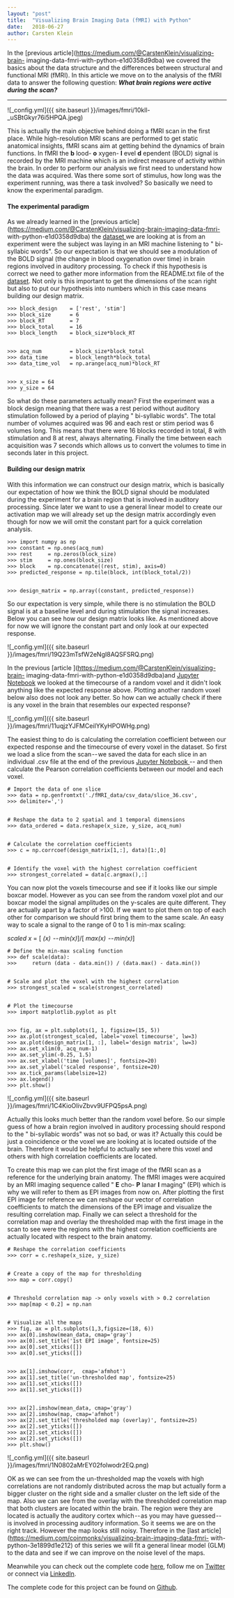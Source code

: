 ```yaml
---
layout:	"post"
title:	"Visualizing Brain Imaging Data (fMRI) with Python"
date:	2018-06-27
author:	Carsten Klein
---
```


In the [previous article](https://medium.com/@CarstenKlein/visualizing-brain-
imaging-data-fmri-with-python-e1d0358d9dba) we covered the basics about the
data structure and the differences between structural and functional MRI
(fMRI). In this article we move on to the analysis of the fMRI data to answer
the following question: **_What brain regions were active during the scan?_**

* * *

![_config.yml]({{ site.baseurl }}/images/fmri/10kll-
_uSBtGkyr76i5HPQA.jpeg)

This is actually the main objective behind doing a fMRI scan in the first
place. While high-resolution MRI scans are performed to get static anatomical
insights, fMRI scans aim at getting behind the dynamics of brain functions. In
fMRI the **b** lood- **o** xygen- **l** evel **d** ependent (BOLD) signal is
recorded by the MRI machine which is an indirect measure of activity within
the brain. In order to perform our analysis we first need to understand how
the data was acquired. Was there some sort of stimulus, how long was the
experiment running, was there a task involved? So basically we need to know
the experimental paradigm.

#### The experimental paradigm

As we already learned in the [previous
article](https://medium.com/@CarstenKlein/visualizing-brain-imaging-data-fmri-
with-python-e1d0358d9dba) the [dataset
](http://www.fil.ion.ucl.ac.uk/spm/data/auditory/)we are looking at is from an
experiment were the subject was laying in an MRI machine listening to " bi-
syllabic words". So our expectation is that we should see a modulation of the
BOLD signal (the change in blood oxygenation over time) in brain regions
involved in auditory processing. To check if this hypothesis is correct we
need to gather more information from the README.txt file of the
[dataset](http://www.fil.ion.ucl.ac.uk/spm/data/auditory/). Not only is this
important to get the dimensions of the scan right but also to put our
hypothesis into numbers which in this case means building our design matrix.



    >>> block_design    = ['rest', 'stim']  
    >>> block_size      = 6  
    >>> block_RT        = 7  
    >>> block_total     = 16  
    >>> block_length    = block_size*block_RT


    >>> acq_num         = block_size*block_total  
    >>> data_time       = block_length*block_total  
    >>> data_time_vol   = np.arange(acq_num)*block_RT


    >>> x_size = 64  
    >>> y_size = 64

So what do these parameters actually mean? First the experiment was a block
design meaning that there was a rest period without auditory stimulation
followed by a period of playing " bi-syllabic words". The total number of
volumes acquired was 96 and each rest or stim period was 6 volumes long. This
means that there were 16 blocks recorded in total, 8 with stimulation and 8 at
rest, always alternating. Finally the time between each acquisition was 7
seconds which allows us to convert the volumes to time in seconds later in
this project.

#### Building our design matrix

With this information we can construct our design matrix, which is basically
our expectation of how we think the BOLD signal should be modulated during the
experiment for a brain region that is involved in auditory processing. Since
later we want to use a general linear model to create our activation map we
will already set up the design matrix accordingly even though for now we will
omit the constant part for a quick correlation analysis.



    >>> import numpy as np  
    >>> constant = np.ones(acq_num)  
    >>> rest     = np.zeros(block_size)  
    >>> stim     = np.ones(block_size)  
    >>> block    = np.concatenate((rest, stim), axis=0)  
    >>> predicted_response = np.tile(block, int(block_total/2))


    >>> design_matrix = np.array((constant, predicted_response))

So our expectation is very simple, while there is no stimulation the BOLD
signal is at a baseline level and during stimulation the signal increases.
Below you can see how our design matrix looks like. As mentioned above for now
we will ignore the constant part and only look at our expected response.

![_config.yml]({{ site.baseurl }}/images/fmri/19Q23mTsfW2eNgI8AQSFSRQ.png)

In the previous [article ](https://medium.com/@CarstenKlein/visualizing-brain-
imaging-data-fmri-with-python-e1d0358d9dba)and [Jupyter
Notebook](https://github.com/akcarsten/fMRI_data_analysis/blob/master/Intro_to_fMRI_Data_Part_I_Data_Structure.ipynb)
we looked at the timecourse of a random voxel and it didn't look anything like
the expected response above. Plotting another random voxel below also does not
look any better. So how can we actually check if there is any voxel in the
brain that resembles our expected response?

![_config.yml]({{ site.baseurl }}/images/fmri/11uqjzYJFMCeiIYKyHPOWHg.png)

The easiest thing to do is calculating the correlation coefficient between our
expected response and the timecourse of every voxel in the dataset. So first
we load a slice from the scan -- we saved the data for each slice in an
individual .csv file at the end of the previous [Jupyter Notebook
](https://github.com/akcarsten/fMRI_data_analysis/blob/master/Intro_to_fMRI_Data_Part_I_Data_Structure.ipynb)--
and then calculate the Pearson correlation coefficients between our model and
each voxel.



    # Import the data of one slice  
    >>> data = np.genfromtxt('./fMRI_data/csv_data/slice_36.csv',  
    >>> delimiter=',')


    # Reshape the data to 2 spatial and 1 temporal dimensions  
    >>> data_ordered = data.reshape(x_size, y_size, acq_num)


    # Calculate the correlation coefficients  
    >>> c = np.corrcoef(design_matrix[1,:], data)[1:,0]


    # Identify the voxel with the highest correlation coefficient  
    >>> strongest_correlated = data[c.argmax(),:]

You can now plot the voxels timecourse and see if it looks like our simple
boxcar model. However as you can see from the random voxel plot and our boxcar
model the signal amplitudes on the y-scales are quite different. They are
actually apart by a factor of >100\. If we want to plot them on top of each
other for comparison we should first bring them to the same scale. An easy way
to scale a signal to the range of 0 to 1 is min-max scaling:

 _scaled x_ = [ _(x)  -- min(x)_]/[ _max(x)  -- min(x)_]



    # Define the min-max scaling function  
    >>> def scale(data):  
    >>>     return (data - data.min()) / (data.max() - data.min())


    # Scale and plot the voxel with the highest correlation  
    >>> strongest_scaled = scale(strongest_correlated)


    # Plot the timecourse  
    >>> import matplotlib.pyplot as plt


    >>> fig, ax = plt.subplots(1, 1, figsize=(15, 5))   
    >>> ax.plot(strongest_scaled, label='voxel timecourse', lw=3)  
    >>> ax.plot(design_matrix[1, :], label='design matrix', lw=3)  
    >>> ax.set_xlim(0, acq_num-1)  
    >>> ax.set_ylim(-0.25, 1.5)  
    >>> ax.set_xlabel('time [volumes]', fontsize=20)  
    >>> ax.set_ylabel('scaled response', fontsize=20)  
    >>> ax.tick_params(labelsize=12)  
    >>> ax.legend()  
    >>> plt.show()

![_config.yml]({{ site.baseurl }}/images/fmri/1C4KioOIivZbvv9UFPQ5psA.png)

Actually this looks much better than the random voxel before. So our simple
guess of how a brain region involved in auditory processing should respond to
the " bi-syllabic words" was not so bad, or was it? Actually this could be
just a coincidence or the voxel we are looking at is located outside of the
brain. Therefore it would be helpful to actually see where this voxel and
others with high correlation coefficients are located.

To create this map we can plot the first image of the fMRI scan as a reference
for the underlying brain anatomy. The fMRI images were acquired by an MRI
imaging sequence called " **E** cho- **P** lanar **I** maging" (EPI) which is
why we will refer to them as EPI images from now on. After plotting the first
EPI image for reference we can reshape our vector of correlation coefficients
to match the dimensions of the EPI image and visualize the resulting
correlation map. Finally we can select a threshold for the correlation map and
overlay the thresholded map with the first image in the scan to see were the
regions with the highest correlation coefficients are actually located with
respect to the brain anatomy.



    # Reshape the correlation coefficients   
    >>> corr = c.reshape(x_size, y_size)


    # Create a copy of the map for thresholding  
    >>> map = corr.copy()


    # Threshold correlation map -> only voxels with > 0.2 correlation  
    >>> map[map < 0.2] = np.nan


    # Visualize all the maps  
    >>> fig, ax = plt.subplots(1,3,figsize=(18, 6))  
    >>> ax[0].imshow(mean_data, cmap='gray')  
    >>> ax[0].set_title('1st EPI image', fontsize=25)  
    >>> ax[0].set_xticks([])  
    >>> ax[0].set_yticks([])


    >>> ax[1].imshow(corr,  cmap='afmhot')  
    >>> ax[1].set_title('un-thresholded map', fontsize=25)  
    >>> ax[1].set_xticks([])  
    >>> ax[1].set_yticks([])


    >>> ax[2].imshow(mean_data, cmap='gray')  
    >>> ax[2].imshow(map, cmap='afmhot')  
    >>> ax[2].set_title('thresholded map (overlay)', fontsize=25)  
    >>> ax[2].set_yticks([])  
    >>> ax[2].set_xticks([])  
    >>> ax[2].set_yticks([])  
    >>> plt.show()

![_config.yml]({{ site.baseurl }}/images/fmri/1N0802aMrEY02folwodr2EQ.png)

OK as we can see from the un-thresholded map the voxels with high correlations
are not randomly distributed across the map but actually form a bigger cluster
on the right side and a smaller cluster on the left side of the map. Also we
can see from the overlay with the thresholded correlation map that both
clusters are located within the brain. The region were they are located is
actually the auditory cortex which -- as you may have guessed -- is involved
in processing auditory information. So it seems we are on the right track.
However the map looks still noisy. Therefore in the [last
article](https://medium.com/coinmonks/visualizing-brain-imaging-data-fmri-
with-python-3e1899d1e212) of this series we will fit a general linear model
(GLM) to the data and see if we can improve on the noise level of the maps.

Meanwhile you can check out the complete code
[here](https://github.com/akcarsten/fMRI_data_analysis/blob/master/Intro_to_fMRI_Data_Part_II_Correlation_Maps.ipynb),
follow me on [Twitter](https://twitter.com/ak_carsten) or connect via
[LinkedIn](https://www.linkedin.com/in/carsten-klein/).

The complete code for this project can be found on
[Github](https://github.com/akcarsten/fMRI_data_analysis).
